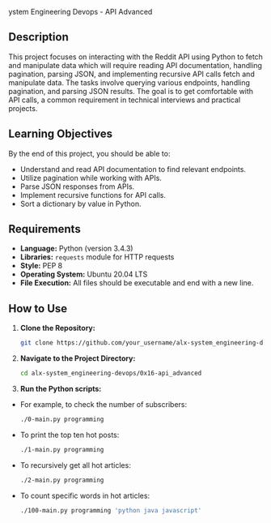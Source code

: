 ystem Engineering Devops - API Advanced

## Description

This project focuses on interacting with the Reddit API using Python to fetch and manipulate data which will require reading API documentation, handling pagination, parsing JSON, and implementing recursive API calls fetch and manipulate data. The tasks involve querying various endpoints, handling pagination, and parsing JSON results. The goal is to get comfortable with API calls, a common requirement in technical interviews and practical projects.

## Learning Objectives
By the end of this project, you should be able to:

- Understand and read API documentation to find relevant endpoints.
- Utilize pagination while working with APIs.
- Parse JSON responses from APIs.
- Implement recursive functions for API calls.
- Sort a dictionary by value in Python.

## Requirements
- **Language:** Python (version 3.4.3)
- **Libraries:** `requests` module for HTTP requests
- **Style:** PEP 8
- **Operating System:** Ubuntu 20.04 LTS
- **File Execution:** All files should be executable and end with a new line.


## How to Use
1. **Clone the Repository:**
   ```bash
   git clone https://github.com/your_username/alx-system_engineering-devops.git
   ```
2. **Navigate to the Project Directory:**
   ```bash
   cd alx-system_engineering-devops/0x16-api_advanced
   ```
3. **Run the Python scripts:**
- For example, to check the number of subscribers:
  ```bash
  ./0-main.py programming
  ```
- To print the top ten hot posts:
  ```bash
  ./1-main.py programming
  ```
 - To recursively get all hot articles:
   ```bash
   ./2-main.py programming
   ```
- To count specific words in hot articles:
  ```bash
  ./100-main.py programming 'python java javascript'
  ```
